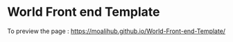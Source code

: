 # World Front end Template
To preview the page : https://moalihub.github.io/World-Front-end-Template/
